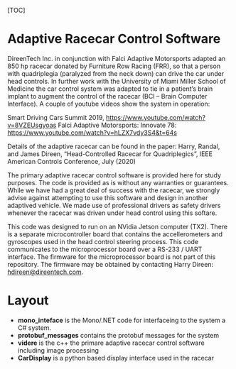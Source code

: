 [TOC]

Adaptive Racecar Control Software
=================================

DireenTech Inc. in conjunction with Falci Adaptive Motorsports adapted an 850 hp racecar donated by Furniture Row Racing (FRR), so that a person with quadriplegia (paralyzed from the neck down) can drive the car under head controls.  In further work with the University of Miami Miller School of Medicine the car control system was adapted to tie in a patient’s brain implant to augment the control of the racecar (BCI – Brain Computer Interface).  A couple of youtube videos show the system in operation:

   Smart Driving Cars Summit 2019, https://www.youtube.com/watch?v=8VZEUsgyoas
   Falci Adaptive Motorsports: Innovate 78: https://www.youtube.com/watch?v=hLZX7vdy3S4&t=64s
 
 Details of the adaptive racecar can be found in the paper: Harry, Randal, and James Direen, “Head-Controlled Racecar for Quadriplegics”, IEEE American Controls Conference, July (2020)

The primary adaptive racecar control software is provided here for study purposes. The code is provided as is without any warranties or guarantees. While we have had a great deal of success with the racecar, we strongly advise against attempting to use this software and design in another adaptived vehicle.  We made use of professional drivers as safety drivers whenever the racecar was driven under head control using this softare.   

This code was designed to run on an NVidia Jetson computer (TX2).  There is a separate microcontroller board that contains the accellerometers and gyroscopes used in the head control steering process.  This code communicates to the microprocessor board over a RS-233 / UART interface.  The firmware for the microprocessor board is not part of this repository.  The firmware may be obtained by contacting Harry Direen:  hdireen@direentech.com.


Layout
======

* **mono_inteface** is the Mono/.NET code for interfaceing to the system a C# system.
* **protobuf_messages** contains the protobuf messages for the system
* **videre** is the c++ the primare adaptive racecar control software including image processing 
* **CarDisplay** is a python based display interface used in the racecar



